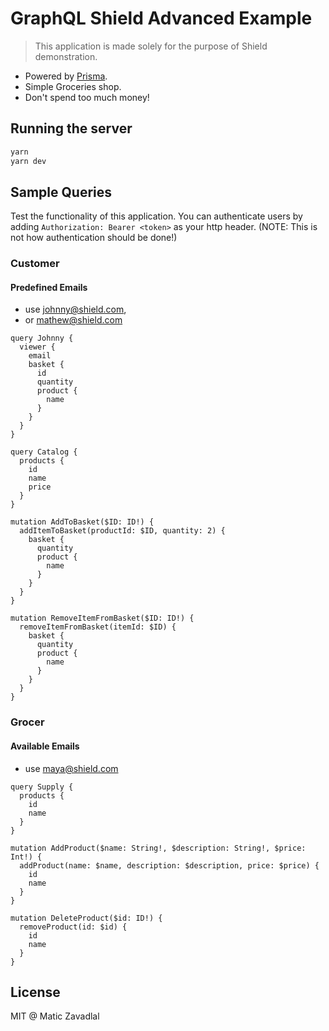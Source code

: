 # GraphQL Shield Advanced Example

> This application is made solely for the purpose of Shield demonstration.

- Powered by [Prisma](https://www.prisma.io).
- Simple Groceries shop.
- Don't spend too much money!

## Running the server

```bash
yarn
yarn dev
```

## Sample Queries

Test the functionality of this application. You can authenticate users by adding `Authorization: Bearer <token>` as your http header. (NOTE: This is not how authentication should be done!)

### Customer

#### Predefined Emails

- use johnny@shield.com,
- or mathew@shield.com

```gql
query Johnny {
  viewer {
    email
    basket {
      id
      quantity
      product {
        name
      }
    }
  }
}

query Catalog {
  products {
    id
    name
    price
  }
}

mutation AddToBasket($ID: ID!) {
  addItemToBasket(productId: $ID, quantity: 2) {
    basket {
      quantity
      product {
        name
      }
    }
  }
}

mutation RemoveItemFromBasket($ID: ID!) {
  removeItemFromBasket(itemId: $ID) {
    basket {
      quantity
      product {
        name
      }
    }
  }
}
```

### Grocer

#### Available Emails

- use maya@shield.com

```gql
query Supply {
  products {
    id
    name
  }
}

mutation AddProduct($name: String!, $description: String!, $price: Int!) {
  addProduct(name: $name, description: $description, price: $price) {
    id
    name
  }
}

mutation DeleteProduct($id: ID!) {
  removeProduct(id: $id) {
    id
    name
  }
}
```

## License

MIT @ Matic Zavadlal
